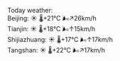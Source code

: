 Today weather:  
Beijing: ☀️   🌡️+21°C 🌬️↗26km/h  
Tianjin: ☀️   🌡️+18°C 🌬️↑15km/h  
Shijiazhuang: ☀️   🌡️+17°C 🌬️↑17km/h  
Tangshan: ☀️   🌡️+22°C 🌬️↗17km/h  

